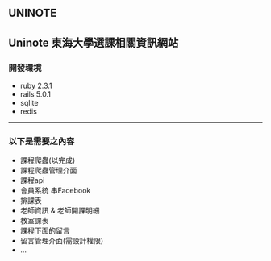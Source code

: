 ## UNINOTE  

Uninote 東海大學選課相關資訊網站
-----------------
### 開發環境
* ruby 2.3.1
* rails 5.0.1
* sqlite
* redis
-----------------
### 以下是需要之內容

* 課程爬蟲(以完成)
* 課程爬蟲管理介面
* 課程api
* 會員系統 串Facebook
* 排課表
* 老師資訊 & 老師開課明細
* 教室課表
* 課程下面的留言
* 留言管理介面(需設計權限)
* ...
